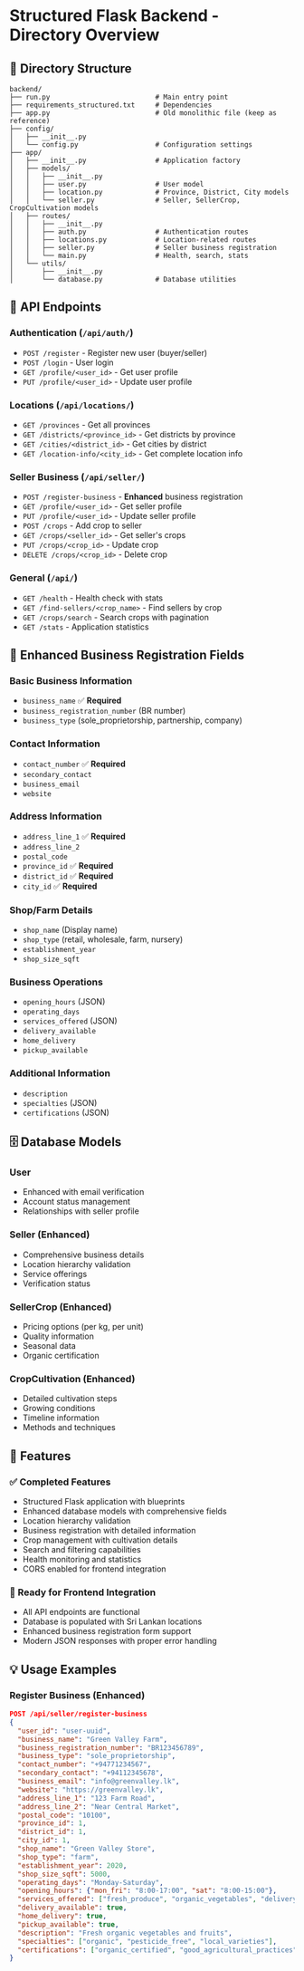 # Structured Flask Backend - Directory Overview

## 📁 Directory Structure

```
backend/
├── run.py                          # Main entry point
├── requirements_structured.txt     # Dependencies
├── app.py                          # Old monolithic file (keep as reference)
├── config/
│   ├── __init__.py
│   └── config.py                   # Configuration settings
├── app/
│   ├── __init__.py                 # Application factory
│   ├── models/
│   │   ├── __init__.py
│   │   ├── user.py                 # User model
│   │   ├── location.py             # Province, District, City models
│   │   └── seller.py               # Seller, SellerCrop, CropCultivation models
│   ├── routes/
│   │   ├── __init__.py
│   │   ├── auth.py                 # Authentication routes
│   │   ├── locations.py            # Location-related routes
│   │   ├── seller.py               # Seller business registration
│   │   └── main.py                 # Health, search, stats
│   └── utils/
│       ├── __init__.py
│       └── database.py             # Database utilities
```

## 🚀 API Endpoints

### Authentication (`/api/auth/`)
- `POST /register` - Register new user (buyer/seller)
- `POST /login` - User login
- `GET /profile/<user_id>` - Get user profile
- `PUT /profile/<user_id>` - Update user profile

### Locations (`/api/locations/`)
- `GET /provinces` - Get all provinces
- `GET /districts/<province_id>` - Get districts by province
- `GET /cities/<district_id>` - Get cities by district
- `GET /location-info/<city_id>` - Get complete location info

### Seller Business (`/api/seller/`)
- `POST /register-business` - **Enhanced** business registration
- `GET /profile/<user_id>` - Get seller profile
- `PUT /profile/<user_id>` - Update seller profile
- `POST /crops` - Add crop to seller
- `GET /crops/<seller_id>` - Get seller's crops
- `PUT /crops/<crop_id>` - Update crop
- `DELETE /crops/<crop_id>` - Delete crop

### General (`/api/`)
- `GET /health` - Health check with stats
- `GET /find-sellers/<crop_name>` - Find sellers by crop
- `GET /crops/search` - Search crops with pagination
- `GET /stats` - Application statistics

## 🏢 Enhanced Business Registration Fields

### Basic Business Information
- `business_name` ✅ **Required**
- `business_registration_number` (BR number)
- `business_type` (sole_proprietorship, partnership, company)

### Contact Information
- `contact_number` ✅ **Required**
- `secondary_contact`
- `business_email`
- `website`

### Address Information
- `address_line_1` ✅ **Required**
- `address_line_2`
- `postal_code`
- `province_id` ✅ **Required**
- `district_id` ✅ **Required**
- `city_id` ✅ **Required**

### Shop/Farm Details
- `shop_name` (Display name)
- `shop_type` (retail, wholesale, farm, nursery)
- `establishment_year`
- `shop_size_sqft`

### Business Operations
- `opening_hours` (JSON)
- `operating_days`
- `services_offered` (JSON)
- `delivery_available`
- `home_delivery`
- `pickup_available`

### Additional Information
- `description`
- `specialties` (JSON)
- `certifications` (JSON)

## 🗄️ Database Models

### User
- Enhanced with email verification
- Account status management
- Relationships with seller profile

### Seller (Enhanced)
- Comprehensive business details
- Location hierarchy validation
- Service offerings
- Verification status

### SellerCrop (Enhanced)
- Pricing options (per kg, per unit)
- Quality information
- Seasonal data
- Organic certification

### CropCultivation (Enhanced)
- Detailed cultivation steps
- Growing conditions
- Timeline information
- Methods and techniques

## 🔧 Features

### ✅ Completed Features
- Structured Flask application with blueprints
- Enhanced database models with comprehensive fields
- Location hierarchy validation
- Business registration with detailed information
- Crop management with cultivation details
- Search and filtering capabilities
- Health monitoring and statistics
- CORS enabled for frontend integration

### 🚀 Ready for Frontend Integration
- All API endpoints are functional
- Database is populated with Sri Lankan locations
- Enhanced business registration form support
- Modern JSON responses with proper error handling

## 💡 Usage Examples

### Register Business (Enhanced)
```json
POST /api/seller/register-business
{
  "user_id": "user-uuid",
  "business_name": "Green Valley Farm",
  "business_registration_number": "BR123456789",
  "business_type": "sole_proprietorship",
  "contact_number": "+94771234567",
  "secondary_contact": "+94112345678",
  "business_email": "info@greenvalley.lk",
  "website": "https://greenvalley.lk",
  "address_line_1": "123 Farm Road",
  "address_line_2": "Near Central Market",
  "postal_code": "10100",
  "province_id": 1,
  "district_id": 1,
  "city_id": 1,
  "shop_name": "Green Valley Store",
  "shop_type": "farm",
  "establishment_year": 2020,
  "shop_size_sqft": 5000,
  "operating_days": "Monday-Saturday",
  "opening_hours": {"mon_fri": "8:00-17:00", "sat": "8:00-15:00"},
  "services_offered": ["fresh_produce", "organic_vegetables", "delivery"],
  "delivery_available": true,
  "home_delivery": true,
  "pickup_available": true,
  "description": "Fresh organic vegetables and fruits",
  "specialties": ["organic", "pesticide_free", "local_varieties"],
  "certifications": ["organic_certified", "good_agricultural_practices"]
}
```
